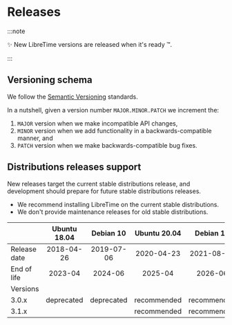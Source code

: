 # Releases

:::note

:sparkles: New LibreTime versions are released when it's ready :tm:.

:::

## Versioning schema

We follow the [Semantic Versioning](https://semver.org/spec/v2.0.0.html) standards.

In a nutshell, given a version number `MAJOR.MINOR.PATCH` we increment the:

1. `MAJOR` version when we make incompatible API changes,
2. `MINOR` version when we add functionality in a backwards-compatible manner, and
3. `PATCH` version when we make backwards-compatible bug fixes.

## Distributions releases support

New releases target the current stable distributions release, and development should prepare for future stable distributions releases.

- We recommend installing LibreTime on the current stable distributions.
- We don't provide maintenance releases for old stable distributions.

|              | Ubuntu 18.04 | Debian 10  | Ubuntu 20.04 |  Debian 11  |
| ------------ | :----------: | :--------: | :----------: | :---------: |
| Release date |  2018-04-26  | 2019-07-06 |  2020-04-23  | 2021-08-14  |
| End of life  |   2023-04    |  2024-06   |   2025-04    |   2026-06   |
| Versions     |              |            |              |             |
| 3.0.x        |  deprecated  | deprecated | recommended  | recommended |
| 3.1.x        |              |            | recommended  | recommended |

